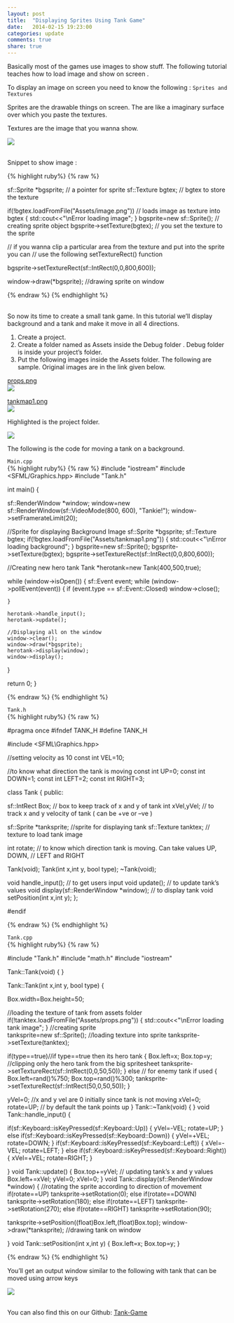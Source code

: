 ```yaml
---
layout: post
title:  "Displaying Sprites Using Tank Game"
date:   2014-02-15 19:23:00
categories: update
comments: true
share: true
---
```


Basically most of the games use images to show stuff. The following tutorial teaches how to load image and show on screen .

To display an image on screen you need to know the following : `Sprites and Textures`

Sprites are the drawable things on screen. The are like a imaginary surface over which you paste the textures.

Textures are the image that you wanna show.

<img src="http://gdc-ceg.github.io/images/Tank-1.PNG"><br><br>

Snippet to show image :

{% highlight ruby%}
{% raw %}

sf::Sprite *bgsprite; // a pointer for sprite
sf::Texture bgtex; // bgtex to store the texture

if(!bgtex.loadFromFile("Assets/image.png")) // loads image as texture into bgtex
{
  std::cout<<"\nError loading image";
}
bgsprite=new sf::Sprite();  // creating sprite object
bgsprite->setTexture(bgtex);   // you set the texture to the sprite

// if you wanna clip a particular area from the texture and put into the sprite you can // use the following setTextureRect() function

bgsprite->setTextureRect(sf::IntRect(0,0,800,600));  

window->draw(*bgsprite); //drawing sprite on window

{% endraw %}
{% endhighlight %}<br><br>

So now its time to create a small tank game. In this tutorial we’ll display background and a tank and
make it move in all 4 directions.<br>
1. Create a project. <br>
2. Create a folder named as Assets inside the Debug folder . Debug folder is inside your project’s folder. <br>
3. Put the following images inside the Assets folder. The following are sample. Original images are in the link given below.<br>

[props.png]<br>
<img src="http://gdc-ceg.github.io/images/Tank-3.PNG"><br>

[tankmap1.png]<br>
<img src="http://gdc-ceg.github.io/images/Tank-4.PNG"><br>

Highlighted is the project folder. 

<img src="http://gdc-ceg.github.io/images/Tank-2.PNG"><br>

The following is the code for moving a tank on a background.

`Main.cpp`<br>
{% highlight ruby%}
{% raw %}
#include "iostream"
#include <SFML/Graphics.hpp>
#include "Tank.h"

int main()
{

  sf::RenderWindow *window;
  window=new sf::RenderWindow(sf::VideoMode(800, 600), "Tankie!");
  window->setFramerateLimit(20);

  //Sprite for displaying Background Image
  sf::Sprite *bgsprite;
  sf::Texture bgtex;
  if(!bgtex.loadFromFile("Assets/tankmap1.png"))
  {
    std::cout<<"\nError loading background";
  }
  bgsprite=new sf::Sprite();
  bgsprite->setTexture(bgtex);
  bgsprite->setTextureRect(sf::IntRect(0,0,800,600));

  //Creating new hero tank
  Tank *herotank=new Tank(400,500,true);
	
  while (window->isOpen())
  {
    sf::Event event;
    while (window->pollEvent(event))
    {
      if (event.type == sf::Event::Closed)
        window->close();

    }
		
    herotank->handle_input();
    herotank->update();

    //Displaying all on the window
    window->clear();
    window->draw(*bgsprite);
    herotank->display(window);
    window->display();

  }

  return 0;
}

{% endraw %}
{% endhighlight %}<br>

`Tank.h`<br>
{% highlight ruby%}
{% raw %}

#pragma once
#ifndef TANK_H
#define TANK_H

#include <SFML\Graphics.hpp>

//setting velocity as 10
const int VEL=10;

//to know what direction the tank is moving
const int UP=0;
const int DOWN=1;
const int LEFT=2;
const int RIGHT=3;

class Tank
{
public:

  sf::IntRect Box; // box to keep track of x and y of tank
  int xVel,yVel;  // to track x and y velocity of tank ( can be +ve or –ve )

  sf::Sprite *tanksprite; //sprite for displaying tank
  sf::Texture tanktex;  // texture to load tank image

  int rotate;  // to know which direction tank is moving. Can take values UP, DOWN, // LEFT and RIGHT

  Tank(void);
  Tank(int x,int y, bool type);
  ~Tank(void);

  void handle_input();  // to get users input
  void update();   // to update tank’s values
  void display(sf::RenderWindow *window);   // to display tank
  void setPosition(int x,int y);
};

#endif

{% endraw %}
{% endhighlight %}<br>

`Tank.cpp`<br>
{% highlight ruby%}
{% raw %}

#include "Tank.h"
#include "math.h"
#include "iostream"

Tank::Tank(void)
{
}

Tank::Tank(int x,int y, bool type)
{
	
  Box.width=Box.height=50;
	
  //loading the texture of tank from assets folder
  if(!tanktex.loadFromFile("Assets/props.png"))
  {
  std::cout<<"\nError loading tank image";
  }
  //creating sprite		
  tanksprite=new sf::Sprite();
  //loading texture into sprite
  tanksprite->setTexture(tanktex);

  if(type==true)//if type==true then its hero tank
  {
    Box.left=x;
    Box.top=y;
    //clipping only the hero tank from the big spritesheet
    tanksprite->setTextureRect(sf::IntRect(0,0,50,50));
  }
  else // for enemy tank if used
  {
    Box.left=rand()%750;
    Box.top=rand()%300;
  	tanksprite->setTextureRect(sf::IntRect(50,0,50,50));
  }

  yVel=0; //x and y vel are 0 initially since tank is not moving
  xVel=0;
  rotate=UP; // by default the tank points up
}
Tank::~Tank(void)
{
}
void Tank::handle_input()
{
	
  if(sf::Keyboard::isKeyPressed(sf::Keyboard::Up))
  {
    yVel=-VEL;
    rotate=UP; 
  }
  else if(sf::Keyboard::isKeyPressed(sf::Keyboard::Down))
  {
    yVel=+VEL;
    rotate=DOWN;
  }
  if(sf::Keyboard::isKeyPressed(sf::Keyboard::Left))
  {
    xVel=-VEL;
    rotate=LEFT;
  }
  else if(sf::Keyboard::isKeyPressed(sf::Keyboard::Right))
  {
    xVel=+VEL;
    rotate=RIGHT;
  }

}
void Tank::update()
{
  Box.top+=yVel; // updating tank’s x and y values
  Box.left+=xVel;
  yVel=0; xVel=0;
}
void Tank::display(sf::RenderWindow *window)
{
  //rotating the sprite according to direction of movement
  if(rotate==UP)
    tanksprite->setRotation(0);
  else if(rotate==DOWN)
    tanksprite->setRotation(180);
  else if(rotate==LEFT)
    tanksprite->setRotation(270);
  else if(rotate==RIGHT)
    tanksprite->setRotation(90);

  tanksprite->setPosition((float)Box.left,(float)Box.top);
  window->draw(*tanksprite); //drawing tank on window

}
void Tank::setPosition(int x,int y)
{
  Box.left=x;
  Box.top=y;
}

{% endraw %}
{% endhighlight %}<br>

You’ll get an output window similar to the following with tank that can be moved using arrow keys

<img src="http://gdc-ceg.github.io/images/Tank-5.PNG"><br><br>


You can also find this on our Github: [Tank-Game]


[props.png]: http://gdc-ceg.github.io/images/props.png
[tankmap1.png]: http://gdc-ceg.github.io/images/tankmap1.png

[Tank-Game]: https://github.com/GDC-CEG/Tank-Game
